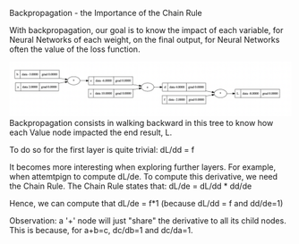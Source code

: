 Backpropagation - the Importance of the Chain Rule

With backpropagation, our goal is to know the impact of each variable, for Neural Networks of each weight, on the final output, for Neural Networks often the value of the loss function.

![Alt text](./micrograd/expression-graph-visualizations/Forward_pass_visualization.png?raw=true "Operation Tree")
Backpropagation consists in walking backward in this tree to know how each Value node impacted the end result, L.

To do so for the first layer is quite trivial:
dL/dd = f

It becomes more interesting when exploring further layers. For example, when attemtpign to compute dL/de. To compute this derivative, we need the Chain Rule. The Chain Rule states that:
dL/de = dL/dd \* dd/de

Hence, we can compute that dL/de = f\*1 (because dL/dd = f and dd/de=1)

Observation: a '+' node will just "share" the derivative to all its child nodes.
This is because, for a+b=c, dc/db=1 and dc/da=1.
